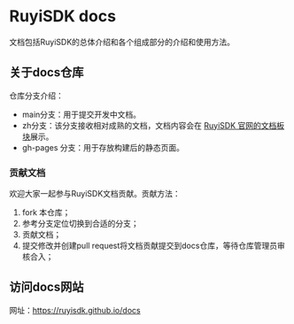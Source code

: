 # RuyiSDK docs

文档包括RuyiSDK的总体介绍和各个组成部分的介绍和使用方法。

## 关于docs仓库

仓库分支介绍：

- main分支：用于提交开发中文档。
- zh分支：该分支接收相对成熟的文档，文档内容会在 [RuyiSDK 官网的文档板块](https://ruyisdk.org/docs)展示。
- gh-pages 分支：用于存放构建后的静态页面。

### 贡献文档

欢迎大家一起参与RuyiSDK文档贡献。贡献方法：

1. fork 本仓库；
2. 参考分支定位切换到合适的分支；
3. 贡献文档；
4. 提交修改并创建pull request将文档贡献提交到docs仓库，等待仓库管理员审核合入；

## 访问docs网站

网址：https://ruyisdk.github.io/docs

